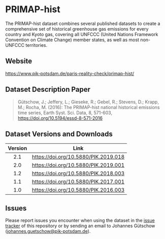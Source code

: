 # PRIMAP-hist

The PRIMAP-hist dataset combines several published datasets to create a comprehensive set of historical greenhouse gas emissions for every country and Kyoto gas, covering all UNFCCC (United Nations Framework Convention on Climate Change) member states, as well as most non-UNFCCC territories.

## Website

https://www.pik-potsdam.de/paris-reality-check/primap-hist/

## Dataset Description Paper

> Gütschow, J.; Jeffery, L.; Gieseke, R.; Gebel, R.; Stevens, D.; Krapp, M.; Rocha, M. (2016): The PRIMAP-hist national historical emissions time series, Earth Syst. Sci. Data, 8, 571-603, https://doi.org/10.5194/essd-8-571-2016

## Dataset Versions and Downloads

| Version | Link                                 |
| :-----: | ------------------------------------ |
| 2.1     | https://doi.org/10.5880/PIK.2019.018  |
| 2.0     | https://doi.org/10.5880/PIK.2019.001 |
| 1.2     | https://doi.org/10.5880/PIK.2018.003 |
| 1.1     | https://doi.org/10.5880/PIK.2017.001 |
| 1.0     | https://doi.org/10.5880/PIK.2016.003 |

## Issues

Please report issues you encounter when using the dataset in the [issue tracker](https://github.com/JGuetschow/PRIMAP-hist/issues) of this repository or by sending an email to Johannes Gütschow (johannes.guetschow@pik-potsdam.de).
